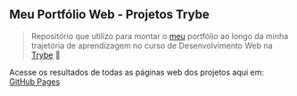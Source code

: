 ## Meu Portfólio Web - Projetos Trybe
>Repositório que utilizo para montar o [meu](https://www.linkedin.com/in/l%C3%A9ia-ribeirot/) portfólio ao longo da minha trajetória de aprendizagem no curso de Desenvolvimento Web na [Trybe](https://www.betrybe.com/) :rocket:

Acesse os resultados de todas as páginas web dos projetos aqui em:
[GitHub Pages](https://leiaribeirot.github.io)
